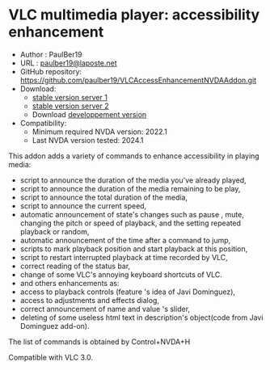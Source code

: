 # VLC multimedia player: accessibility enhancement #

* Author : PaulBer19
* URL : paulber19@laposte.net
* GitHub repository: <https://github.com/paulber19/VLCAccessEnhancementNVDAAddon.git>
* Download:
	* [stable version server 1][1]
	* [stable version server 2][2]
	* Download [developpement version][3]
* Compatibility:
	* Minimum required NVDA version: 2022.1
	* Last NVDA version tested: 2024.1


This addon adds a variety of commands to enhance accessibility in playing media:

* script to announce the duration of the media you've already played,
* script to announce the duration of the media remaining to be play,
* script to announce the total duration of the media,
* script to announce the current speed,
* automatic announcement of state's changes such as pause , mute, changing the pitch or speed of playback, and the setting repeated playback or random,
* automatic announcement of the time after a command to jump,
* scripts to mark playback position and start playback at this position,
* script to restart interrupted playback at time recorded by VLC,
* correct reading of the status bar,
* change of some VLC's annoying keyboard shortcuts of VLC.
* and others enhancements as:
 * access to playback controls (feature 's idea of Javi Dominguez),
 * access to adjustments and effects dialog,
 * correct announcement of name and value 's slider,
 * deleting of some useless html text in description's object(code from Javi Dominguez add-on).


The list of commands is obtained by Control+NVDA+H

Compatible with VLC 3.0.

[1]: https://github.com/paulber007/AllMyNVDAAddons/raw/master/VLC/VLCAccessEnhancement-2.11.nvda-addon
[2]: http://angouleme.avh.asso.fr/fichesinfo/fiches_nvda/data/VLCAccessEnhancement-2.11.nvda-addon
[3]:https://github.com/paulber007/AllMyNVDAAddons/tree/master/vlcAccessEnhancement/dev
